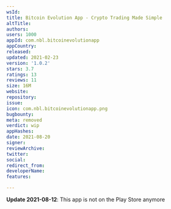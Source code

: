 ```yaml
---
wsId: 
title: Bitcoin Evolution App - Crypto Trading Made Simple
altTitle: 
authors: 
users: 1000
appId: com.nbl.bitcoinevolutionapp
appCountry: 
released: 
updated: 2021-02-23
version: '1.0.2'
stars: 3.7
ratings: 13
reviews: 11
size: 16M
website: 
repository: 
issue: 
icon: com.nbl.bitcoinevolutionapp.png
bugbounty: 
meta: removed
verdict: wip
appHashes: 
date: 2021-08-20
signer: 
reviewArchive: 
twitter: 
social: 
redirect_from: 
developerName: 
features: 

---
```


**Update 2021-08-12**: This app is not on the Play Store anymore
